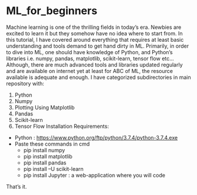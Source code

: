 # ML_for_beginners

Machine learning is one of the thrilling fields in today’s era. Newbies are excited to learn it but they somehow have no idea where to start from. 
In this tutorial, I have covered around everything that requires at least basic understanding and tools demand to get hand dirty in ML. 
Primarily, in order to dive into ML, one should have knowledge of Python, and Python’s libraries i.e. numpy, pandas, matplotlib, scikit-learn, tensor flow etc...  Although, there are much advanced tools and libraries updated regularly and are available on internet yet at least for ABC of ML, the resource available is adequate and enough.
I have categorized subdirectories in main repository with:
1.	Python 
2.	Numpy 
3.	Plotting Using Matplotlib 
4.	Pandas 
5.	Scikit-learn 
6.	Tensor Flow 
Installation Requirements:
-	Python :  https://www.python.org/ftp/python/3.7.4/python-3.7.4.exe 
-	Paste these commands in cmd
    - pip install numpy
    - pip install matplotlib
    - pip install pandas
    - pip install –U scikit-learn 
    - pip install Jupyter : a web-application where you will code 

That’s it. 



 
